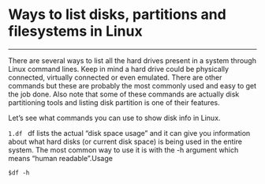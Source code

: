 # Ways to list disks, partitions and filesystems in Linux
----------------------------------------------------------
There are several ways to list all the hard drives present in a system through Linux command lines.
Keep in mind a hard drive could be physically connected, virtually connected or even emulated.
There are other commands but these are probably the most commonly used and easy to get the job done.
Also note that some of these commands are actually disk partitioning tools and listing disk partition is one of their features.

Let’s see what commands you can use to show disk info in Linux.

```1.df ``` 
df lists the actual “disk space usage” and it can give you information about what hard disks (or current disk space) is being used in the entire system.
The most common way to use it is with the -h argument which means “human readable”.Usage

```$df -h ```
